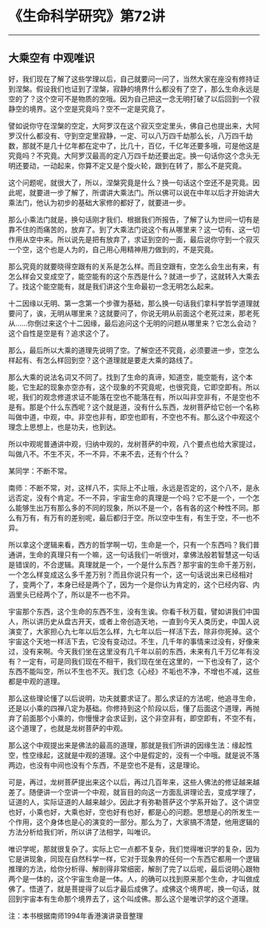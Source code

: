 # 《生命科学研究》第72讲

------

## 大乘空有 中观唯识

好，我们现在了解了这些学理以后，自己就要问一问了，当然大家在座没有修持证到涅槃。假设我们也证到了涅槃，寂静的境界什么都没有了空了，那么生命永远是空的了？这个空可不是物质的空哦。因为自己把这一念无明打破了以后回到一个寂静空的境界。这个空是究竟吗？空不一定是究竟了。

譬如说你守在涅槃的空定，大阿罗汉在这个寂灭空定里头，佛自己也提出来，大阿罗汉什么都没有、守到空定里寂静，一定、可以八万四千劫那么长，八万四千劫数，那就不是几十亿年都在定中了，比几十，百亿，千亿年还要多哦，可是他这是究竟吗？不究竟。大阿罗汉最高的定八万四千劫还要出定。换一句话你这个念头无明还要动，一动起来，你算不定又是个旋火轮，跟到在转了，那么不是究竟。

这个问题呢，就很大了，所以，涅槃究竟是什么？换一句话这个空还不是究竟。因此呢，就要进一步了解了，所谓讲大乘法门。所以佛可以说在中年以后才开始讲大乘法门，他认为初步的基础大家修的都好了，就要进一步。

那么小乘法门就是，换句话刚才我们、根据我们所报告，了解了认为世间一切有是靠不住的而痛苦的，放弃了。到了大乘法门说这个有从哪里来？这一切有、这一切作用从空中来。所以说先是把有放弃了，求证到空的一面，最后说你守到一个寂灭一个空，这个也是人为的，自己用心用精神用力做到的，不是究竟。

那么究竟的就要晓得空跟有的关系是怎么样。而且空跟有，空怎么会生出有来，有怎么样会又变成空了，能空能有的这个东西是什么？就进一步了，这就转入大乘去了。找这个能空能有，就是我们讲这个生命最初一念无明怎么起来。

十二因缘以无明、第一念第一个步骤为基础，那么换一句话我们拿科学哲学道理就要问了，诶，无明从哪里来？这就要问了，你说无明从前面这个老死过来，那老死从……你倒过来这个十二因缘，最后追问这个无明的问题从哪里来？它怎么会动？这个自性是空是有？追求这个了。

那么，最后所以大乘的道理先说明了空。了解空还不究竟，必须要进一步，空怎么样起有、有怎么样回到空？这个道理就是要走大乘的路线了。

那么大乘的说法名词又不同了。找到了生命的真谛，知道空，能空能有，这个本能，它生起的现象亦空亦有，这个现象的不究竟呢，也很究竟，它即空即有。所以呢，我们的观念修道求证不能落在空也不能落在有，所以叫非空非有，不是空也不是有。那是个什么东西呢？这个就是道，没有什么东西，龙树菩萨给它创一个名称叫做中道，中观，中。非空也非有，即空也即有，不空也不有。那么这个中观这个理念上思想上，也是功夫，也到达。

所以中观呢普通讲中观，归纳中观的，龙树菩萨的中观，八个要点也给大家提过，叫做八不。不生不灭，不一不异，不来不去，还有个什么？

某同学：不断不常。

南师：不断不常，对，这样八不，实际上不止哦，永远是否定的，这个八不，是永远否定，没有个肯定。不一不异，宇宙生命的真理是一个吗？它不是一个，一个怎么能够生出万有那么多的不同的现象，所以不是一个，各有各的这个种性不同。那么有万有，有万有的差别呢，最后都归于空。所以空中生有，有生于空，不一也不异。

所以拿这个逻辑来看，西方的哲学啊一切，生命是一个，只有一个东西吗？我们普通讲，生命的真理只有一个嘛，这一句话我们一听很对，拿佛法般若智慧这一句话是错误的，不合逻辑。真理就是一个，一个是什么东西？那宇宙的生命千差万别，一个怎么样变成这么多千差万别？而且你说只有一个，这一句话说出来已经相对了，变两个了，本身已经是两个了，因为一个是你认为肯定的，这个已经内容、内涵里头已经两个了，所以是不一也不异。

宇宙那个东西，这个生命的东西不生，没有生诶。你看千秋万载，譬如讲我们中国人，所以讲历史从盘古开天，或者上帝创造天地，一直到今天人类历史，中国人说演变了，大家担心九七年以后怎么样，九七年以后一样活下去，除非你死掉。这个宇宙这个天地一样活下去，它没有变动过。不生，几千年的事情来过没有，好像来过，没有来啊。今天我们坐在这里没有几千年以前的东西，未来有几千万亿年有没有？一定有，可是同我们现在不相干，我们现在坐在这里的，一下也没有了，这个东西不能叫空，所以不生也不灭。我们念《心经》不垢也不净，不增也不减，这些都是中观的道理。

那么这些理论懂了以后说明，功夫就要求证了。那么求证的方法呢，他追寻生命，还是以小乘的四禅八定为基础。你修持到这个阶段以后，懂了后面这个道理，再抛弃了前面那个小乘的，你慢慢才会求证到，这个非空非有，即空即有，不空不有，这个道理了，也就是龙树菩萨的中观。

那么这个中观提出来是佛法的最高的道理，那就是我们所讲的因缘生法：缘起性空，性空缘起，这就是中观的道理。这个中是假定的，没有一个中哦。就是说不落两边，也没有中间也没有个东西，不是空也不是有，这是理论。

可是，再过，龙树菩萨提出来这个以后，再过几百年来，这些人佛法的修证越来越差了。随便讲一个空讲一个中观，就盲目的向这一方面乱讲理论去，变成学理了，证道的人，实际证道的人越来越少。因此才有弥勒菩萨这个学系开始了。这个讲空也好，小乘也好，大乘也好，空也好有也好，都是心的问题。思想是心的所发生一个作用，这个身体也是心的演变的一部分。那么为了，大家搞不清楚，他用逻辑的方法分析给我们听，所以讲了法相学，叫唯识。

唯识学呢，那就很复杂了。实际上它一点都不复杂，我们觉得唯识学的复杂，因为它是讲现象，同现在自然科学一样，它对于现象界的任何一个东西它都用一个逻辑推理的方法，给你分析得、解剖得非常细密，解剖了完了以后呢，最后说明心跟物两个是一体的，这个宇宙生命是一体。人，的确可以找到原来那个生命，才叫做成佛了。悟道了，就是菩提得了以后才最后成佛了。成佛这个境界呢，换一句话，就回到宇宙本有生命那个境界去了，这个叫成佛。那么这个是唯识学的这个道理。

注：本书根据南师1994年香港演讲录音整理

